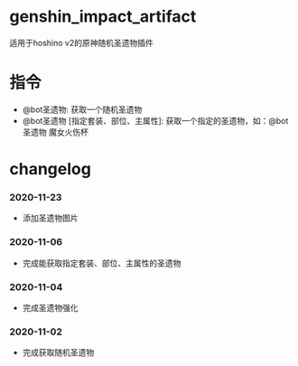 # genshin_impact_artifact
适用于hoshino v2的原神随机圣遗物插件

# 指令
- @bot圣遗物: 获取一个随机圣遗物
- @bot圣遗物 [指定套装、部位、主属性]: 获取一个指定的圣遗物，如：@bot圣遗物 魔女火伤杯

# changelog
### 2020-11-23
- 添加圣遗物图片

### 2020-11-06
- 完成能获取指定套装、部位、主属性的圣遗物

### 2020-11-04
- 完成圣遗物强化

### 2020-11-02
- 完成获取随机圣遗物
